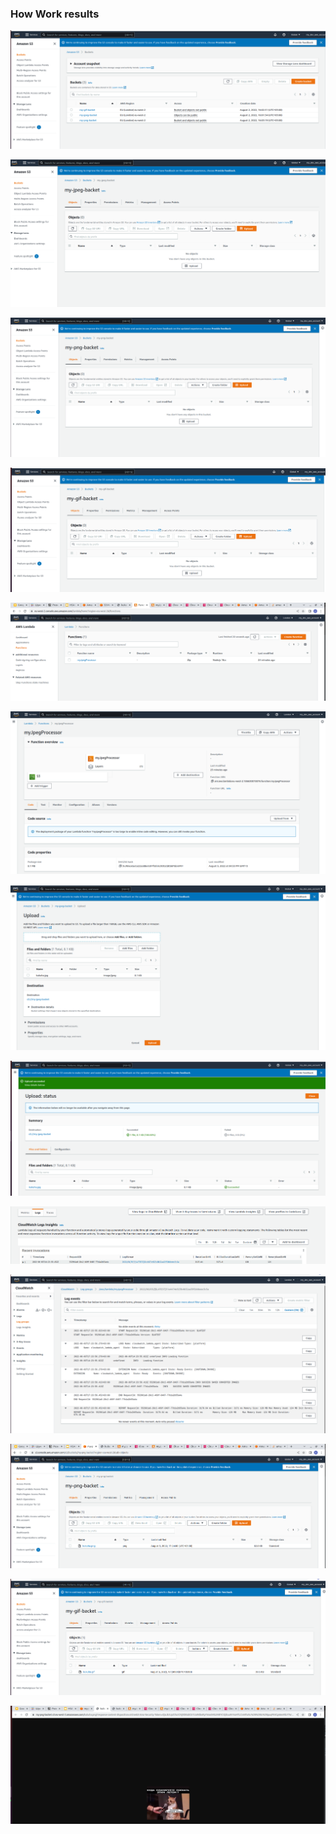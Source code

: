 ### How Work results

<p><img src="results/1.png"></p>

<p><img src="results/2.png"></p>

<p><img src="results/3.png"></p>

<p><img src="results/4.png"></p>

<p><img src="results/5.png"></p>

<p><img src="results/6.png"></p>

<p><img src="results/7.png"></p>

<p><img src="results/8.png"></p>

<p><img src="results/9.png"></p>

<p><img src="results/10.png"></p>

<p><img src="results/11.png"></p>

<p><img src="results/12.png"></p>

<p><img src="results/13.png"></p>